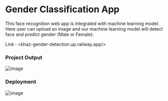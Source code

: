 # Gender Classification App

This face recognition web app is integrated with machine learning model. Here user can upload an image and our machine learning model will detect face and predict gender (Male or Female).

Link : <khaz-gender-detection.up.railway.app/>

### Project Output
![image](https://user-images.githubusercontent.com/75901421/184639833-dea8343f-f0aa-4221-bf9d-29c2948634f1.png)

### Deployment
![image](https://user-images.githubusercontent.com/75901421/184639715-7b4ba26c-6fb8-4157-8819-233b06dedb77.png)
